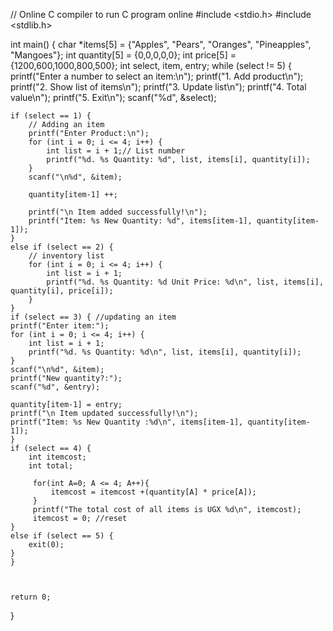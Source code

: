 // Online C compiler to run C program online
#include <stdio.h>
#include <stdlib.h>

int main() {
        char *items[5] = {"Apples", "Pears", "Oranges", "Pineapples", "Mangoes"};
        int quantity[5] = {0,0,0,0,0};
        int price[5] = {1200,600,1000,800,500};
        int select, item, entry;
        while (select != 5) {
    printf("Enter a number to select an item:\n");
    printf("1. Add product\n");
    printf("2. Show list of items\n");
    printf("3. Update list\n");
    printf("4. Total value\n");
    printf("5. Exit\n");
    scanf("%d", &select);
    
    if (select == 1) {
        // Adding an item
        printf("Enter Product:\n");
        for (int i = 0; i <= 4; i++) {
            int list = i + 1;// List number
            printf("%d. %s Quantity: %d", list, items[i], quantity[i]);
        }
        scanf("\n%d", &item);
        
        quantity[item-1] ++;
        
        printf("\n Item added successfully!\n");
        printf("Item: %s New Quantity: %d", items[item-1], quantity[item-1]);
    }
    else if (select == 2) {
        // inventory list
        for (int i = 0; i <= 4; i++) {
            int list = i + 1;
            printf("%d. %s Quantity: %d Unit Price: %d\n", list, items[i], quantity[i], price[i]);
        }
    }
    if (select == 3) { //updating an item
    printf("Enter item:");
    for (int i = 0; i <= 4; i++) {
        int list = i + 1;
        printf("%d. %s Quantity: %d\n", list, items[i], quantity[i]);
    }
    scanf("\n%d", &item);
    printf("New quantity?:");
    scanf("%d", &entry);
    
    quantity[item-1] = entry;
    printf("\n Item updated successfully!\n");
    printf("Item: %s New Quantity :%d\n", items[item-1], quantity[item-1]);
    }
    if (select == 4) {
        int itemcost;
        int total;
        
         for(int A=0; A <= 4; A++){
             itemcost = itemcost +(quantity[A] * price[A]);
         }
         printf("The total cost of all items is UGX %d\n", itemcost);
         itemcost = 0; //reset
    }
    else if (select == 5) {
        exit(0);
    }
    }
    


    return 0;
}
